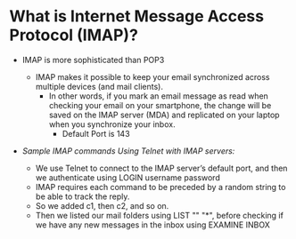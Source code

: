 # What is Internet Message Access Protocol (IMAP)?

* IMAP is more sophisticated than POP3
  * IMAP makes it possible to keep your email synchronized across multiple devices (and mail clients).
    * In other words, if you mark an email message as read when checking your email on your smartphone, the change will be saved on the IMAP server (MDA) and replicated on your laptop when you synchronize your inbox.
      * Default Port is 143

* *Sample IMAP commands Using Telnet with IMAP servers:*
  * We use Telnet to connect to the IMAP server’s default port, and then we authenticate using LOGIN username password
  * IMAP requires each command to be preceded by a random string to be able to track the reply.
  * So we added c1, then c2, and so on.
  * Then we listed our mail folders using LIST "" "*", before checking if we have any new messages in the inbox using EXAMINE INBOX
